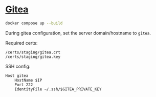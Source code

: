 # [Gitea](https://about.gitea.com)

```sh
docker compose up --build
```
During gitea configuration, set the server domain/hostname to `gitea`.

Required certs:
```
/certs/staging/gitea.crt
/certs/staging/gitea.key
```

SSH config:
```
Host gitea
    HostName $IP
    Port 222
    IdentityFile ~/.ssh/$GITEA_PRIVATE_KEY
```
